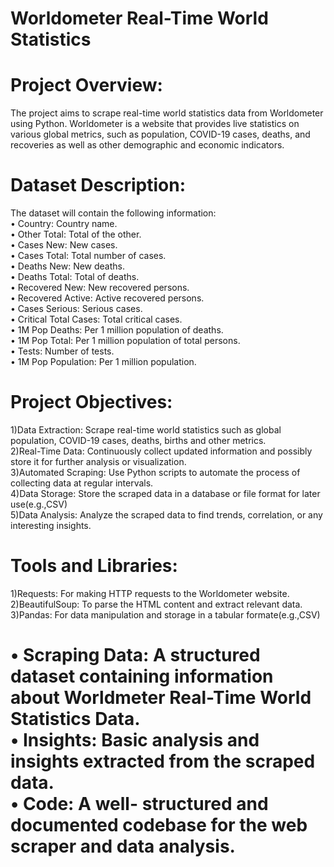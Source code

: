 <h1>Worldometer Real-Time World Statistics</h1>

<h1>Project Overview:</h1>
The project aims to scrape real-time world statistics data from Worldometer using Python. 
Worldometer is a website that provides live statistics on various global metrics, such as population, 
COVID-19 cases, deaths, and recoveries as well as other demographic and economic indicators. 

<h1>Dataset Description:</h1>
The dataset will contain the following information:<br>
•	Country: Country name.<br>
•	Other Total: Total of the other.<br>
•	Cases New: New cases.<br>
•	Cases Total: Total number of cases.<br>
•	 Deaths New: New deaths.<br>
•	Deaths Total: Total of deaths.<br>
•	Recovered New: New recovered persons.<br>
•	Recovered Active: Active recovered persons.<br>
•	Cases Serious: Serious cases.<br>
•	Critical Total Cases: Total critical cases.<br>
•	1M Pop Deaths: Per 1 million population of deaths.<br>
•	1M Pop Total: Per 1 million population of total persons.<br>
•	Tests: Number of tests.<br>
•	1M Pop Population: Per 1 million population.<br>

<h1>Project Objectives:</h1>
1)Data Extraction: Scrape real-time world statistics such as global population, COVID-19 cases, deaths, births and other metrics.<br>
2)Real-Time Data: Continuously collect updated information and possibly store it for further analysis or visualization.<br>
3)Automated Scraping: Use Python scripts to automate the process of collecting data at regular intervals.<br>
4)Data Storage: Store the scraped data in a database or file format for later use(e.g.,CSV)<br>
5)Data Analysis: Analyze the scraped data to find trends, correlation, or any interesting insights.<br>

<h1>Tools and Libraries:</h1>
1)Requests: For making HTTP requests to the Worldometer website.<br>
2)BeautifulSoup: To parse the HTML content and extract relevant data.<br>
3)Pandas: For data manipulation and storage in a tabular formate(e.g.,CSV)<br>

<h1><Expected Outcomes:</h1>
•	Scraping Data: A structured dataset containing information about Worldmeter Real-Time World Statistics Data.<br>
•	Insights: Basic analysis and insights extracted from the scraped data.<br>
•	Code: A well- structured and documented codebase for the web scraper and data analysis.<br>
